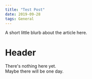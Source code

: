 ```yaml
---
title: "Test Post"
date: 2019-09-28
tags: General
---
```


A short little blurb about the article here.  

# Header

There's nothing here yet.  
Maybe there will be one day.  
